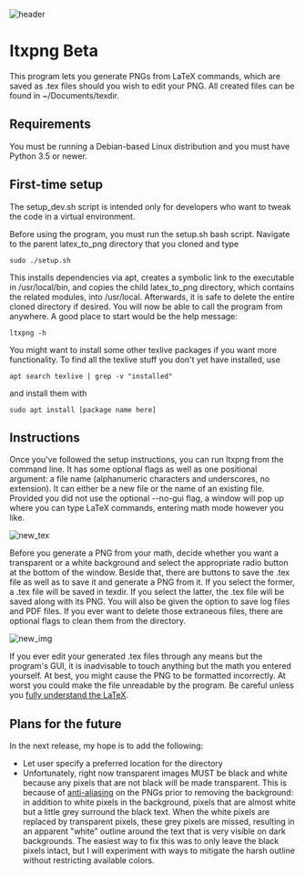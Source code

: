 ![header](../assets/header_blue.png?raw=true)
# ltxpng Beta
This program lets you generate PNGs from LaTeX commands, which are saved as .tex files should you wish to edit your PNG. All created files can be found in ~/Documents/texdir.

## Requirements
You must be running a Debian-based Linux distribution and you must have Python 3.5 or newer.

## First-time setup
The setup_dev.sh script is intended only for developers who want to tweak the code in a virtual environment.

Before using the program, you must run the setup.sh bash script. Navigate to the parent latex_to_png directory that you cloned and type
```
sudo ./setup.sh
```
This installs dependencies via apt, creates a symbolic link to the executable in /usr/local/bin, and copies the child latex_to_png directory, which contains the related modules, into /usr/local. Afterwards, it is safe to delete the entire cloned directory if desired. You will now be able to call the program from anywhere. A good place to start would be the help message:
```
ltxpng -h
```
You might want to install some other texlive packages if you want more functionality. To find all the texlive stuff you don't yet have installed, use
```
apt search texlive | grep -v "installed"
```
and install them with
```
sudo apt install [package name here]
```

## Instructions
Once you've followed the setup instructions, you can run ltxpng from the command line. It has some optional flags as well as one positional argument: a file name (alphanumeric characters and underscores, no extension). It can either be a new file or the name of an existing file. Provided you did not use the optional --no-gui flag, a window will pop up where you can type LaTeX commands, entering math mode however you like.

![new_tex](../assets/new_tex.png?raw=true)

Before you generate a PNG from your math, decide whether you want a transparent or a white background and select the appropriate radio button at the bottom of the window. Beside that, there are buttons to save the .tex file as well as to save it and generate a PNG from it. If you select the former, a .tex file will be saved in texdir. If you select the latter, the .tex file will be saved along with its PNG. You will also be given the option to save log files and PDF files. If you ever want to delete those extraneous files, there are optional flags to clean them from the directory.

![new_img](../assets/new_img.png?raw=true)

If you ever edit your generated .tex files through any means but the program's GUI, it is inadvisable to touch anything but the math you entered yourself. At best, you might cause the PNG to be formatted incorrectly. At worst you could make the file unreadable by the program. Be careful unless you [fully understand the LaTeX](https://github.com/hkcountryman/latex_to_png/wiki/Formatting-a-LaTeX-document-to-convert-to-PNG).

## Plans for the future
In the next release, my hope is to add the following:
  - Let user specify a preferred location for the directory
  - Unfortunately, right now transparent images MUST be black and white because any pixels that are not black will be made transparent. This is because of [anti-aliasing](https://en.wikipedia.org/wiki/Spatial_anti-aliasing) on the PNGs prior to removing the background: in addition to white pixels in the background, pixels that are almost white but a little grey surround the black text. When the white pixels are replaced by transparent pixels, these grey pixels are missed, resulting in an apparent "white" outline around the text that is very visible on dark backgrounds. The easiest way to fix this was to only leave the black pixels intact, but I will experiment with ways to mitigate the harsh outline without restricting available colors.